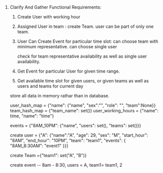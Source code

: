

1. Clarify And Gather Functional Requirements:


    1. Create User with working hour
    2. Assigned User in team : create Team.
        user can be part of only one team.

    3. User Can Create Event for particular time slot:
        can choose team with minimum representative.
        can choose single user

        check for team representative availability as well as single user availability.

    4. Get Event for particular User for given time range.

    5. Get available time slot for given users, or given teams as well as users and teams for
       current day


    store all data in memory rathar than in database.


    user_hash_map = {"name": {"name", "sex":"", "role": "", "team":None}}
    team_hash_map = {"team_name": set()}
    user_working_hours = {"name": time, "name": "time"}

    events = {"8AM_10PM": {"name", "users": set(), "teams": set()}}


    create user = {"A": {"name":"A",
                        "age": 29,
                        "sex": "M",
                        "start_hour": "8AM",
                        "end_hour": "10PM",
                        "team": "team1",
                        "events": {
                        "8AM_8:30AM": "event1"
                        }}}

    create Team ={"team1": set("A", "B")}


    create event -- 8am - 8:30, users = A, team1= team1, 2







